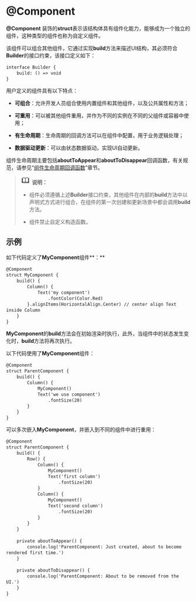 # @Component

**@Component** 装饰的**struct**表示该结构体具有组件化能力，能够成为一个独立的组件，这种类型的组件也称为自定义组件。


该组件可以组合其他组件，它通过实现**build**方法来描述UI结构，其必须符合**Builder**的接口约束，该接口定义如下：


```
interface Builder {
    build: () => void
}
```


用户定义的组件具有以下特点：


- **可组合**：允许开发人员组合使用内置组件和其他组件，以及公共属性和方法；

- **可重用**：可以被其他组件重用，并作为不同的实例在不同的父组件或容器中使用；

- **有生命周期**：生命周期的回调方法可以在组件中配置，用于业务逻辑处理；

- **数据驱动更新**：可以由状态数据驱动，实现UI自动更新。


组件生命周期主要包括**aboutToAppear**和**aboutToDisappear**回调函数，有关规范，请参见“[组件生命周期回调函数](../ui/ts-custom-component-lifecycle-callbacks.md)”章节。


> ![icon-note.gif](public_sys-resources/icon-note.gif) **说明：**
> - 组件必须遵循上述**Builder**接口约束，其他组件在内部的**build**方法中以声明式方式进行组合，在组件的第一次创建和更新场景中都会调用**build**方法。
> 
> - 组件禁止自定义构造函数。


## 示例

如下代码定义了**MyComponent**组件**：**

```
@Component
struct MyComponent {
    build() {
        Column() {
            Text('my component')
                .fontColor(Color.Red)
        }.alignItems(HorizontalAlign.Center) // center align Text inside Column
    }
}
```

**MyComponent**的**build**方法会在初始渲染时执行，此外，当组件中的状态发生变化时，**build**方法将再次执行。

以下代码使用了**MyComponent**组件：

```
@Component
struct ParentComponent {
    build() {
        Column() {
            MyComponent()
            Text('we use component')
                .fontSize(20)
        }
    }
}
```

可以多次嵌入**MyComponent**，并嵌入到不同的组件中进行重用：

```
@Component
struct ParentComponent {
    build() {
        Row() {
            Column() {
                MyComponent()
                Text('first column')
                    .fontSize(20)
            }
            Column() {
                MyComponent()
                Text('second column')
                    .fontSize(20)
            }
        }
    }

    private aboutToAppear() {
        console.log('ParentComponent: Just created, about to become rendered first time.')
    }

    private aboutToDisappear() {
        console.log('ParentComponent: About to be removed from the UI.')
    }
}
```
